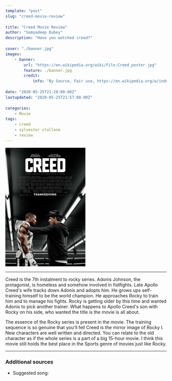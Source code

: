 ```yaml
---
template: "post"
slug: "creed-movie-review"

title: "Creed Movie Review"
author: "Somyadeep Dubey"
description: "Have you watched creed?"

cover: "./banner.jpg"
images:
    - banner:
        url: "https://en.wikipedia.org/wiki/File:Creed_poster.jpg"
        feature: ./banner.jpg
        credit:
            info: "By Source, Fair use, https://en.wikipedia.org/w/index.php?curid=47787105"

date: "2020-05-25T21:28:00.00Z"
lastupdated: "2020-05-25T21:57:00.00Z"

categories: 
    - Movie
tags:
    - creed
    - sylvester stallone
    - review
---
```


![Creed Poster](./banner.jpg)

---

Creed is the 7th instalment to rocky series. Adonis Johnson, the protagonist, is homeless and somehow involved in fistfights. Late Apollo Creed's wife tracks down Adonis and adopts him. He grows ups self-training himself to be the world champion. He approaches Rocky to train him and to manage his fights. Rocky is getting older by this time and wanted Adonis to pick another trainer. What happens to Apollo Creed's son with Rocky on his side, who wanted the title is the movie is all about.

The essence of the Rocky series is present in the movie. The training sequence is so genuine that you'll fell Creed is the mirror image of Rocky I. New characters are well written and directed. You can relate to the old character as if the whole series is a part of a big 15-hour movie. I think this movie still holds the best place in the Sports genre of movies just like Rocky.

---
### Additional sources

- Suggested song: 